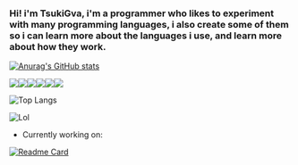 ### Hi! i'm TsukiGva, i'm a programmer who likes to experiment with many programming languages, i also create some of them so i can learn more about the languages i use, and learn more about how they work.


[![Anurag's GitHub stats](https://github-readme-stats.vercel.app/api?username=TsukiGva2&theme=gruvbox)](https://github.com/anuraghazra/github-readme-stats)

![](https://img.shields.io/badge/linux%20-black.svg?&style=for-the-badge&logo=linux&logoColor=eeeeee)![](https://img.shields.io/badge/vim%20-004010.svg?&style=for-the-badge&logo=vim&logoColor=eeeeee)![](https://img.shields.io/badge/C99%20-002020?&style=for-the-badge&logo=c&logoColor=eeeeee)![](https://img.shields.io/badge/Go%20-0060ff?&style=for-the-badge&logo=go&logoColor=eeeeee)![](https://img.shields.io/badge/Rust%20-ff0020?&style=for-the-badge&logo=rust&logoColor=eeeeee)![](https://img.shields.io/badge/python%20-0000ff?&style=for-the-badge&logo=python&logoColor=dddd00)


![Top Langs](https://github-readme-stats.vercel.app/api/top-langs/?username=TsukiGva2&layout=compact&theme=gruvbox&hide=xc&exclude_repo=sxript,unnoficial-zimbu,zup,venci)

![Lol](https://metrics.lecoq.io/TsukiGva2)

- Currently working on:

[![Readme Card](https://github-readme-stats.vercel.app/api/pin/?username=TsukiGva2&repo=Blade-lang&theme=gruvbox)](https://github.com/TsukiGva2/Blade-lang)

